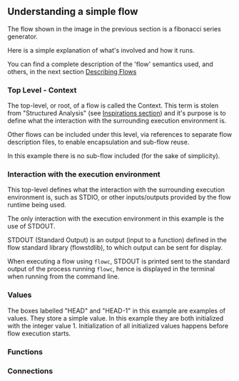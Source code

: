 ## Understanding a simple flow
The flow shown in the image in the previous section is a fibonacci series generator.

Here is a simple explanation of what's involved and how it runs. 

You can find a complete description of the 'flow' semantics used, and others, in the next 
section [Describing Flows](../describing/describing_flows.md)

### Top Level - Context
The top-level, or root, of a flow is called the Context. This term is stolen from 
"Structured Analysis" (see [Inspirations section](../introduction/inspirations.md)) and it's
purpose is to define what the interaction with the surrounding execution environment is.

Other flows can be included under this level, via references to separate flow description files,
to enable encapsulation and sub-flow reuse.

In this example there is no sub-flow included (for the sake of simplicity).

### Interaction with the execution environment
This top-level defines what the interaction with the surrounding execution environment is,
such as STDIO, or other inputs/outputs provided by the flow runtime being used.

The only interaction with the execution environment in this example is the use of STDOUT.

STDOUT (Standard Output) is an output (input to a function) defined in the flow standard library (flowstdlib), 
to which output can be sent for display.

When executing a flow using `flowc`, STDOUT is printed sent to the standard output of 
the process running `flowc`, hence is displayed in the terminal when running from the command line.

### Values
The boxes labelled "HEAD" and "HEAD-1" in this example are examples of values. They store a simple
value. In this example they are both initialized with the integer value 1. Initialization of all
initialized values happens before flow execution starts.

### Functions

### Connections

